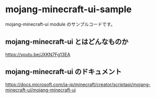 # mojang-minecraft-ui-sample
mojang-minecraft-ui module のサンプルコードです。

## mojang-minecraft-ui とはどんなものか
https://youtu.be/JXKN7Fg13EA

## mojang-minecraft-ui のドキュメント
https://docs.microsoft.com/ja-jp/minecraft/creator/scriptapi/mojang-minecraft-ui/mojang-minecraft-ui
